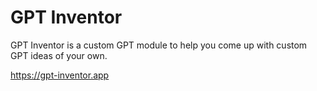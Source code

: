 # GPT Inventor

GPT Inventor is a custom GPT module to help you come up with custom GPT ideas of your own.

https://gpt-inventor.app

